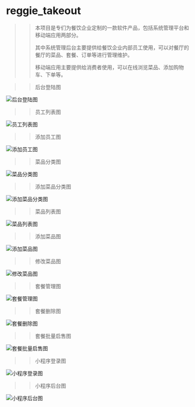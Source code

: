 # reggie_takeout

>>本项目是专们为餐饮企业定制的一款软件产品，包括系统管理平台和移动端应用两部分。
>>
>>其中系统管理后台主要提供给餐饮企业内部员工使用，可以对餐厅的餐厅的菜品、套餐、订单等进行管理维护。
>>
>>移动端应用主要提供给消费者使用，可以在线浏览菜品、添加购物车、下单等。

>>后台登陆图

![后台登陆图](https://github.com/YyXCyj/reggie_takeout/blob/master/images/%E7%99%BB%E5%BD%95.png)

>>员工列表图

![员工列表图](https://github.com/YyXCyj/reggie_takeout/blob/master/images/%E5%91%98%E5%B7%A5%E5%88%97%E8%A1%A8.png)

>>添加员工图

![添加员工图](https://github.com/YyXCyj/reggie_takeout/blob/master/images/%E6%B7%BB%E5%8A%A0%E5%91%98%E5%B7%A5.png)

>>菜品分类图

![菜品分类图](https://github.com/YyXCyj/reggie_takeout/blob/master/images/%E8%8F%9C%E5%93%81%E5%88%86%E7%B1%BB.png)

>>添加菜品分类图

![添加菜品分类图](https://github.com/YyXCyj/reggie_takeout/blob/master/images/%E6%B7%BB%E5%8A%A0%E8%8F%9C%E5%93%81%E5%88%86%E7%B1%BB.png)

>>菜品列表图

![菜品列表图](https://github.com/YyXCyj/reggie_takeout/blob/master/images/%E8%8F%9C%E5%93%81%E5%88%97%E8%A1%A8.png)

>>添加菜品图

![添加菜品图](https://github.com/YyXCyj/reggie_takeout/blob/master/images/%E6%B7%BB%E5%8A%A0%E8%8F%9C%E5%93%81.png)

>>修改菜品图

![修改菜品图](https://github.com/YyXCyj/reggie_takeout/blob/master/images/%E4%BF%AE%E6%94%B9%E8%8F%9C%E5%93%81%E4%BF%A1%E6%81%AF.png)

>>套餐管理图

![套餐管理图](https://github.com/YyXCyj/reggie_takeout/blob/master/images/%E5%A5%97%E9%A4%90%E7%AE%A1%E7%90%86.png)

>>套餐删除图

![套餐删除图](https://github.com/YyXCyj/reggie_takeout/blob/master/images/%E5%88%A0%E9%99%A4%E5%A5%97%E9%A4%903.png)

>>套餐批量启售图

![套餐批量启售图](https://github.com/YyXCyj/reggie_takeout/blob/master/images/%E6%89%B9%E9%87%8F%E5%90%AF%E5%85%BD.png)

>>小程序登录图

![小程序登录图](https://github.com/YyXCyj/reggie_takeout/blob/master/images/%E5%B0%8F%E7%A8%8B%E5%BA%8F%E7%99%BB%E5%BD%95.png)

>>小程序后台图

![小程序后台图](https://github.com/YyXCyj/reggie_takeout/blob/master/images/%E5%B0%8F%E7%A8%8B%E5%BA%8F%E5%90%8E%E5%8F%B0.png)

>>
